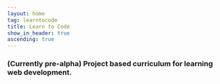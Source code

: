 ```yaml
---
layout: home
tag: learntocode
title: Learn to Code
show_in_header: true
ascending: true
---
```


### (Currently pre-alpha) Project based curriculum for learning web development.